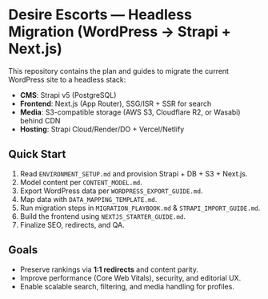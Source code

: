 # Desire Escorts — Headless Migration (WordPress → Strapi + Next.js)

This repository contains the plan and guides to migrate the current WordPress site to a headless stack:

- **CMS**: Strapi v5 (PostgreSQL)
- **Frontend**: Next.js (App Router), SSG/ISR + SSR for search
- **Media**: S3-compatible storage (AWS S3, Cloudflare R2, or Wasabi) behind CDN
- **Hosting**: Strapi Cloud/Render/DO + Vercel/Netlify

## Quick Start

1. Read `ENVIRONMENT_SETUP.md` and provision Strapi + DB + S3 + Next.js.
2. Model content per `CONTENT_MODEL.md`.
3. Export WordPress data per `WORDPRESS_EXPORT_GUIDE.md`.
4. Map data with `DATA_MAPPING_TEMPLATE.md`.
5. Run migration steps in `MIGRATION_PLAYBOOK.md` & `STRAPI_IMPORT_GUIDE.md`.
6. Build the frontend using `NEXTJS_STARTER_GUIDE.md`.
7. Finalize SEO, redirects, and QA.

## Goals

- Preserve rankings via **1:1 redirects** and content parity.
- Improve performance (Core Web Vitals), security, and editorial UX.
- Enable scalable search, filtering, and media handling for profiles.
